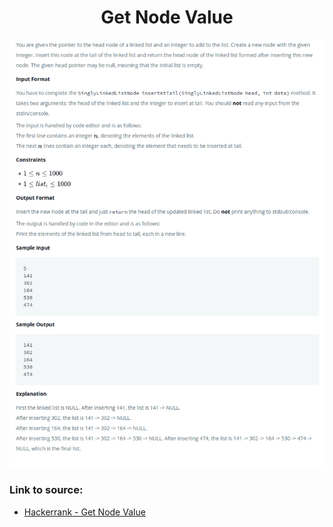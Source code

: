 <h1 align="center">Get Node Value</h1>

![alt text](https://github.com/matthew01lokiet/Algorithmic-exercises/blob/main/z_description_images/Linked%20List/insert_a_node_at_the_tail_of_a_linked_list.png?raw=true)

### Link to source: 
- <a href="https://www.hackerrank.com/challenges/get-the-value-of-the-node-at-a-specific-position-from-the-tail/problem">Hackerrank - Get Node Value</a>
